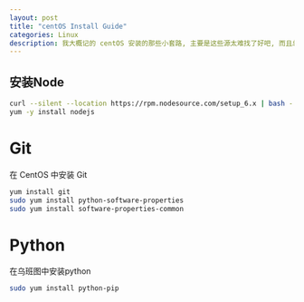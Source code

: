 ```yaml
---
layout: post
title: "centOS Install Guide"
categories: Linux
description: 我大概记的 centOS 安装的那些小套路, 主要是这些源太难找了好吧, 而且总会忘了操作其中一步, 我选择复制粘贴!!!
---
```


## 安装Node

```bash
curl --silent --location https://rpm.nodesource.com/setup_6.x | bash -
yum -y install nodejs
```

# Git

在 CentOS 中安装 Git

```bash
yum install git
sudo yum install python-software-properties
sudo yum install software-properties-common 
```

# Python

在乌班图中安装python

```bash
sudo yum install python-pip
```